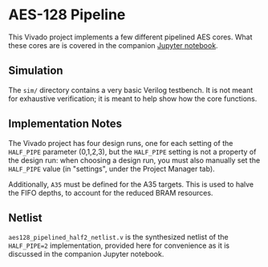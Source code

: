 # AES-128 Pipeline

This Vivado project implements a few different pipelined AES cores. What
these cores are is covered in the companion 
[Jupyter notebook](https://github.com/newaetech/chipwhisperer-jupyter/blob/master/demos/CW305_AES_pipelined.ipynb).

## Simulation
The `sim/` directory contains a very basic Verilog testbench. It is not
meant for exhaustive verification; it is meant to help show how the core
functions.

## Implementation Notes

The Vivado project has four design runs, one for each setting of the
`HALF_PIPE` parameter (0,1,2,3), but the `HALF_PIPE` setting is not a property
of the design run: when choosing a design run, you must also manually set the
`HALF_PIPE` value (in "settings", under the Project Manager tab).

Additionally, `A35` must be defined for the A35 targets. This is used to
halve the FIFO depths, to account for the reduced BRAM resources.

## Netlist 

`aes128_pipelined_half2_netlist.v` is the synthesized netlist of the
`HALF_PIPE=2` implementation, provided here for convenience as it is
discussed in the companion Jupyter notebook.

